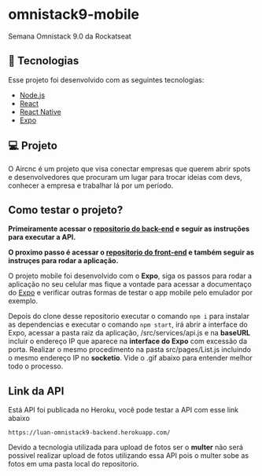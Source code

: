 # omnistack9-mobile
Semana Omnistack 9.0 da Rockatseat

## :rocket: Tecnologias

Esse projeto foi desenvolvido com as seguintes tecnologias:

- [Node.js](https://nodejs.org/en/)
- [React](https://reactjs.org)
- [React Native](https://facebook.github.io/react-native/)
- [Expo](https://expo.io/)

## 💻 Projeto

O Aircnc é um projeto que visa conectar empresas que querem abrir spots e desenvolvedores que procuram um lugar para trocar ideias com devs, conhecer a empresa e trabalhar lá por um período.

## Como testar o projeto?

<strong>Primeiramente acessar o [repositorio do back-end](https://github.com/luanperosa/omnistack9-backend) e seguir as instruções para executar a API.</strong>

<strong>O proximo passo é acessar o [repositorio do front-end](https://github.com/luanperosa/omnistack9-front-end) e também seguir as instruçes para rodar a aplicação.</strong>

O projeto mobile foi desenvolvido com o <strong>Expo</strong>, siga os passos para rodar a aplicação no seu celular mas fique a vontade para acessar a documentaço do [Expo](https://expo.io) e verificar outras formas de testar o app mobile pelo emulador por exemplo. 

Depois do clone desse repositorio executar o comando `npm i` para instalar as dependencias e executar o comando `npm start`, irá abrir a interface do Expo, acessar a pasta raiz da aplicação, /src/services/api.js e na <strong>baseURL</strong> incluir o endereço IP que aparece na <strong>interface do Expo</strong> com excessão da porta. Realizar o mesmo procedimento na pasta src/pages/List.js incluindo o mesmo endereço IP no <strong>socketio</strong>. Vide o .gif abaixo para entender melhor todo o processo. 

## Link da API

Está API foi publicada no Heroku, você pode testar a API com esse link abaixo

`https://luan-omnistack9-backend.herokuapp.com/`

Devido a tecnologia utilizada para upload de fotos ser o <strong>multer</strong> não será possivel realizar upload de fotos utilizando essa API pois o multer sobe as fotos em uma pasta local do repositorio. 
